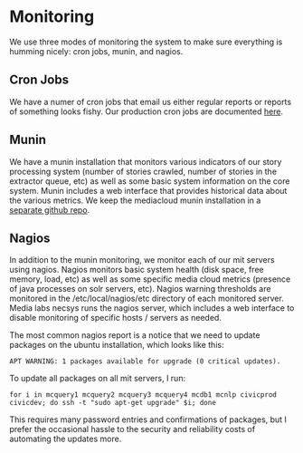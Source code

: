 Monitoring
==========

We use three modes of monitoring the system to make sure everything is humming nicely: cron jobs, munin, and nagios.

Cron Jobs
---------

We have a numer of cron jobs that email us either regular reports or reports of something looks fishy.  Our production
cron jobs are documented [here](cron-jobs.markdown).

Munin
-----

We have a munin installation that monitors various indicators of our story processing system (number of stories crawled,
number of stories in the extractor queue, etc) as well as some basic system information on the core system.  Munin
includes a web interface that provides historical data about the various metrics. We keep the mediacloud munin
installation in a [separate github repo](https://github.com/berkmancenter/mediacloud-munin).

Nagios
------

In addition to the munin monitoring, we monitor each of our mit servers using nagios.  Nagios monitors basic system
health (disk space, free memory, load, etc) as well as some specific media cloud metrics (presence of java processes
on solr servers, etc).  Nagios warning thresholds are monitored in the /etc/local/nagios/etc directory of each
monitored server.  Media labs necsys runs the nagios server, which includes a web interface to disable monitoring
of specific hosts / servers as needed.

The most common nagios report is a notice that we need to update packages on the ubuntu installation, which looks like
this:

```
APT WARNING: 1 packages available for upgrade (0 critical updates).
```

To update all packages on all mit servers, I run:

```
for i in mcquery1 mcquery2 mcquery3 mcquery4 mcdb1 mcnlp civicprod civicdev; do ssh -t "sudo apt-get upgrade" $i; done
```

This requires many password entries and confirmations of packages, but I prefer the occasional hassle to the security
and reliability costs of automating the updates more.
